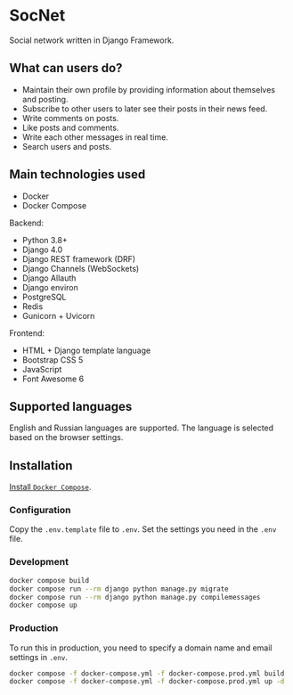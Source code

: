 # SocNet

Social network written in Django Framework.

## What can users do?

- Maintain their own profile by providing information about themselves and posting.
- Subscribe to other users to later see their posts in their news feed.
- Write comments on posts.
- Like posts and comments.
- Write each other messages in real time.
- Search users and posts.

## Main technologies used

- Docker
- Docker Compose

Backend:

- Python 3.8+
- Django 4.0
- Django REST framework (DRF)
- Django Channels (WebSockets)
- Django Allauth
- Django environ
- PostgreSQL
- Redis
- Gunicorn + Uvicorn

Frontend:

- HTML + Django template language
- Bootstrap CSS 5
- JavaScript
- Font Awesome 6

## Supported languages

English and Russian languages ​​are supported. The language is selected based on the browser settings.

## Installation

[Install `Docker Compose`](https://docs.docker.com/compose/install/).

### Configuration

Copy the `.env.template` file to `.env`. Set the settings you need in the `.env` file.

### Development

```bash
docker compose build
docker compose run --rm django python manage.py migrate
docker compose run --rm django python manage.py compilemessages
docker compose up
```

### Production

To run this in production, you need to specify a domain name and email settings in `.env`.

```bash
docker compose -f docker-compose.yml -f docker-compose.prod.yml build
docker compose -f docker-compose.yml -f docker-compose.prod.yml up -d
```
